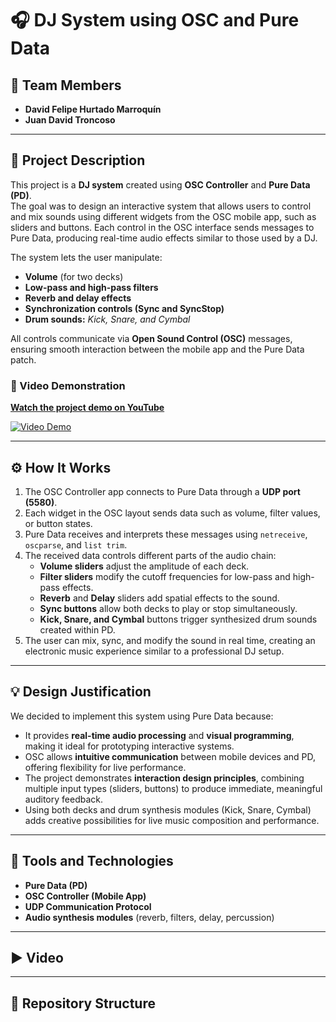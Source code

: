 # 🎧 DJ System using OSC and Pure Data

## 👥 Team Members
- **David Felipe Hurtado Marroquín**
- **Juan David Troncoso**

---

## 📖 Project Description
This project is a **DJ system** created using **OSC Controller** and **Pure Data (PD)**.  
The goal was to design an interactive system that allows users to control and mix sounds using different widgets from the OSC mobile app, such as sliders and buttons. Each control in the OSC interface sends messages to Pure Data, producing real-time audio effects similar to those used by a DJ.

The system lets the user manipulate:
- **Volume** (for two decks)
- **Low-pass and high-pass filters**
- **Reverb and delay effects**
- **Synchronization controls (Sync and SyncStop)**
- **Drum sounds:** *Kick, Snare, and Cymbal*

All controls communicate via **Open Sound Control (OSC)** messages, ensuring smooth interaction between the mobile app and the Pure Data patch.

### 🎥 Video Demonstration
**[Watch the project demo on YouTube](https://www.youtube.com/watch?v=MS1P-mApcHQ)**

[![Video Demo](https://img.shields.io/badge/YouTube-Watch%20Demo-red?style=for-the-badge&logo=youtube)](https://www.youtube.com/watch?v=MS1P-mApcHQ)

---

## ⚙️ How It Works
1. The OSC Controller app connects to Pure Data through a **UDP port (5580)**.  
2. Each widget in the OSC layout sends data such as volume, filter values, or button states.  
3. Pure Data receives and interprets these messages using `netreceive`, `oscparse`, and `list trim`.  
4. The received data controls different parts of the audio chain:
   - **Volume sliders** adjust the amplitude of each deck.
   - **Filter sliders** modify the cutoff frequencies for low-pass and high-pass effects.
   - **Reverb** and **Delay** sliders add spatial effects to the sound.
   - **Sync buttons** allow both decks to play or stop simultaneously.
   - **Kick, Snare, and Cymbal** buttons trigger synthesized drum sounds created within PD.
5. The user can mix, sync, and modify the sound in real time, creating an electronic music experience similar to a professional DJ setup.

---

## 💡 Design Justification
We decided to implement this system using Pure Data because:
- It provides **real-time audio processing** and **visual programming**, making it ideal for prototyping interactive systems.
- OSC allows **intuitive communication** between mobile devices and PD, offering flexibility for live performance.
- The project demonstrates **interaction design principles**, combining multiple input types (sliders, buttons) to produce immediate, meaningful auditory feedback.
- Using both decks and drum synthesis modules (Kick, Snare, Cymbal) adds creative possibilities for live music composition and performance.

---

## 🧰 Tools and Technologies
- **Pure Data (PD)**
- **OSC Controller (Mobile App)**
- **UDP Communication Protocol**
- **Audio synthesis modules** (reverb, filters, delay, percussion)

---

## ▶️ Video


---

## 📁 Repository Structure